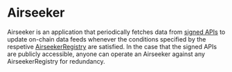 # Airseeker

Airseeker is an application that periodically fetches data from [signed APIs](./signed-api.md) to update on-chain data feeds whenever the conditions specified by the respetive [AirseekerRegistry](../contracts/airseekerregistry.md) are satisfied.
In the case that the signed APIs are publicly accessible, anyone can operate an Airseeker against any AirseekerRegistry for redundancy.
